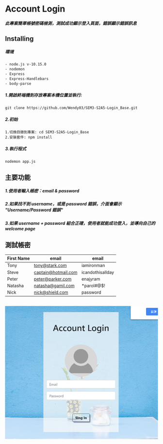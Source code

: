 # Account Login

##### 此專案簡單帳號密碼檢測，測試成功顯示登入頁面，錯誤顯示錯誤訊息

## Installing

##### 環境

```
- node.js v-10.15.0
- nodemon
- Express
- Express-Handlebars
- body-parse

```

##### 1.開啟終端機到存放專案本機位置並執行:

`git clone https://github.com/Wendy03/SEM3-S2A5-Login_Base.git`

##### 2.初始

```
1.切換目錄到專案: cd SEM3-S2A5-Login_Base
2.安裝套件: npm install
```

##### 3.執行程式

`nodemon app.js`

## 主要功能

##### 1.使用者輸入帳密：email & password

##### 2.如果找不到 username，或是 password 錯誤，介面會顯示 "Username/Password 錯誤"

##### 3.如果 username + password 組合正確，使用者就能成功登入，並導向自己的 welcome page

## 測試帳密

| First Name | email               | email            |
| ---------- | ------------------- | ---------------- |
| Tony       | tony@stark.com      | iamironman       |
| Steve      | captain@hotmail.com | icandothisallday |
| Peter      | peter@parker.com    | enajyram         |
| Natasha    | natasha@gamil.com   | \*parol#@\$!     |
| Nick       | nick@shield.com     | password         |

######

![image](https://github.com/Wendy03/SEM3-S2A5-Login_Base/blob/master/public/img/S2A5.PNG)
